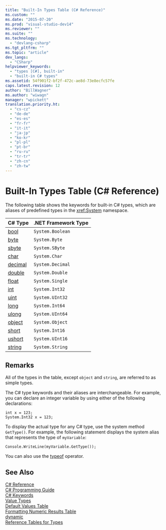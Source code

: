 ```yaml
---
title: "Built-In Types Table (C# Reference)"
ms.custom: ""
ms.date: "2015-07-20"
ms.prod: "visual-studio-dev14"
ms.reviewer: ""
ms.suite: ""
ms.technology: 
  - "devlang-csharp"
ms.tgt_pltfrm: ""
ms.topic: "article"
dev_langs: 
  - "CSharp"
helpviewer_keywords: 
  - "types [C#], built-in"
  - "built-in C# types"
ms.assetid: 54f901f2-bf2f-472c-ae8d-73e8ecfc57fe
caps.latest.revision: 12
author: "BillWagner"
ms.author: "wiwagn"
manager: "wpickett"
translation.priority.ht: 
  - "cs-cz"
  - "de-de"
  - "es-es"
  - "fr-fr"
  - "it-it"
  - "ja-jp"
  - "ko-kr"
  - "pl-pl"
  - "pt-br"
  - "ru-ru"
  - "tr-tr"
  - "zh-cn"
  - "zh-tw"
---
```

# Built-In Types Table (C# Reference)
The following table shows the keywords for built-in C# types, which are aliases of predefined types in the <xref:System> namespace.  
  
|C# Type|.NET Framework Type|  
|--------------|-------------------------|  
|[bool](../../../csharp\language-reference\keywords/bool.md)|`System.Boolean`|  
|[byte](../../../csharp\language-reference\keywords/byte.md)|`System.Byte`|  
|[sbyte](../../../csharp\language-reference\keywords/sbyte.md)|`System.SByte`|  
|[char](../../../csharp\language-reference\keywords/char.md)|`System.Char`|  
|[decimal](../../../csharp\language-reference\keywords/decimal.md)|`System.Decimal`|  
|[double](../../../csharp\language-reference\keywords/double.md)|`System.Double`|  
|[float](../../../csharp\language-reference\keywords/float.md)|`System.Single`|  
|[int](../../../csharp\language-reference\keywords/int.md)|`System.Int32`|  
|[uint](../../../csharp\language-reference\keywords/uint.md)|`System.UInt32`|  
|[long](../../../csharp\language-reference\keywords/long.md)|`System.Int64`|  
|[ulong](../../../csharp\language-reference\keywords/ulong.md)|`System.UInt64`|  
|[object](../../../csharp\language-reference\keywords/object.md)|`System.Object`|  
|[short](../../../csharp\language-reference\keywords/short.md)|`System.Int16`|  
|[ushort](../../../csharp\language-reference\keywords/ushort.md)|`System.UInt16`|  
|[string](../../../csharp\language-reference\keywords/string.md)|`System.String`|  
  
## Remarks  
 All of the types in the table, except `object` and `string`, are referred to as simple types.  
  
 The C# type keywords and their aliases are interchangeable. For example, you can declare an integer variable by using either of the following declarations:  
  
```  
int x = 123;  
System.Int32 x = 123;  
```  
  
 To display the actual type for any C# type, use the system method `GetType()`. For example, the following statement displays the system alias that represents the type of `myVariable`:  
  
```  
Console.WriteLine(myVariable.GetType());  
```  
  
 You can also use the [typeof](../../../csharp\language-reference\keywords/typeof.md) operator.  
  
## See Also  
 [C# Reference](../../../csharp\language-reference/index.md)   
 [C# Programming Guide](../../../csharp\programming-guide/index.md)   
 [C# Keywords](../../../csharp\language-reference\keywords/index.md)   
 [Value Types](../../../csharp\language-reference\keywords/value-types.md)   
 [Default Values Table](../../../csharp\language-reference\keywords/default-values-table.md)   
 [Formatting Numeric Results Table](../../../csharp\language-reference\keywords/formatting-numeric-results-table.md)   
 [dynamic](../../../csharp\language-reference\keywords/dynamic.md)   
 [Reference Tables for Types](../../../csharp\language-reference\keywords/reference-tables-for-types.md)